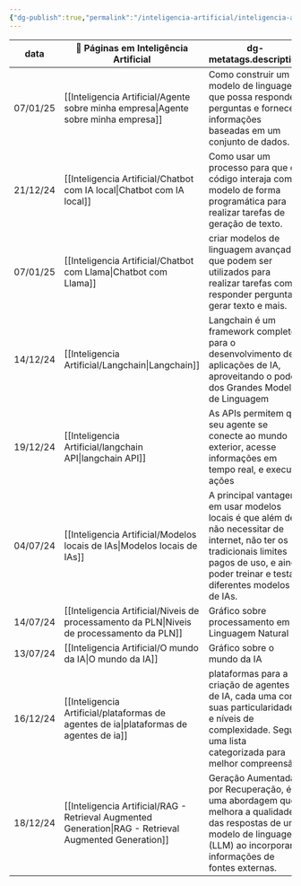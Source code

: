 ```yaml
---
{"dg-publish":true,"permalink":"/inteligencia-artificial/inteligencia-artificial/","title":"Inteligência Artificial","metatags":{"description":"Estudos em Inteligência Artificial"},"pinned":true,"updated":"2025-01-19T17:58:50.477-03:00"}
---
```




| data     | 🤖 Páginas em Inteligência Artificial                                                                     | dg-metatags.description                                                                                                                                                                       |
| -------- | --------------------------------------------------------------------------------------------------------- | --------------------------------------------------------------------------------------------------------------------------------------------------------------------------------------------- |
| 07/01/25 | [[Inteligencia Artificial/Agente sobre minha empresa\|Agente sobre minha empresa]]                     | Como construir um modelo de linguagem que possa responder perguntas e fornecer informações baseadas em um conjunto de dados.                                                                  |
| 21/12/24 | [[Inteligencia Artificial/Chatbot com IA local\|Chatbot com IA local]]                                 | Como usar um processo para que o código interaja com o modelo de forma programática para realizar tarefas de geração de texto.                                                                |
| 07/01/25 | [[Inteligencia Artificial/Chatbot com Llama\|Chatbot com Llama]]                                       | criar modelos de linguagem avançados que podem ser utilizados para realizar tarefas como responder perguntas, gerar texto e mais.                                                             |
| 14/12/24 | [[Inteligencia Artificial/Langchain\|Langchain]]                                                       | Langchain é um framework completo para o desenvolvimento de aplicações de IA, aproveitando o poder dos Grandes Modelos de Linguagem                                                           |
| 19/12/24 | [[Inteligencia Artificial/langchain API\|langchain API]]                                               | As APIs permitem que seu agente se conecte ao mundo exterior, acesse informações em tempo real, e execute ações                                                                               |
| 04/07/24 | [[Inteligencia Artificial/Modelos locais de IAs\|Modelos locais de IAs]]                               | A principal vantagem em usar modelos locais é que além de não necessitar de internet, não ter os tradicionais limites pagos de uso, e ainda poder treinar e testar diferentes modelos de IAs. |
| 14/07/24 | [[Inteligencia Artificial/Niveis de processamento da PLN\|Niveis de processamento da PLN]]             | Gráfico sobre processamento em Linguagem Natural                                                                                                                                              |
| 13/07/24 | [[Inteligencia Artificial/O mundo da IA\|O mundo da IA]]                                               | Gráfico sobre o mundo da IA                                                                                                                                                                   |
| 16/12/24 | [[Inteligencia Artificial/plataformas de agentes de ia\|plataformas de agentes de ia]]                 | plataformas para a criação de agentes de IA, cada uma com suas particularidades e níveis de complexidade. Segue uma lista categorizada para melhor compreensão                                |
| 18/12/24 | [[Inteligencia Artificial/RAG - Retrieval Augmented Generation\|RAG - Retrieval Augmented Generation]] | Geração Aumentada por Recuperação, é uma abordagem que melhora a qualidade das respostas de um modelo de linguagem (LLM) ao incorporar informações de fontes externas.                        |
